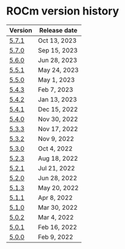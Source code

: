 # ROCm version history

| Version | Release date |
| ------- | ------------ |
| [5.7.1](https://rocm.docs.amd.com/en/docs-5.7.1/) | Oct 13, 2023 |
| [5.7.0](https://rocm.docs.amd.com/en/docs-5.7.0/) | Sep 15, 2023 |
| [5.6.0](https://rocm.docs.amd.com/en/docs-5.6.0/) | Jun 28, 2023 |
| [5.5.1](https://rocm.docs.amd.com/en/docs-5.5.1/) | May 24, 2023 |
| [5.5.0](https://rocm.docs.amd.com/en/docs-5.5.0/) | May 1, 2023 |
| [5.4.3](https://rocm.docs.amd.com/en/docs-5.4.3/) | Feb 7, 2023 |
| [5.4.2](https://rocm.docs.amd.com/en/docs-5.4.2/) | Jan 13, 2023 |
| [5.4.1](https://rocm.docs.amd.com/en/docs-5.4.1/) | Dec 15, 2022 |
| [5.4.0](https://rocm.docs.amd.com/en/docs-5.4.0/) | Nov 30, 2022 |
| [5.3.3](https://rocm.docs.amd.com/en/docs-5.3.3/) | Nov 17, 2022 |
| [5.3.2](https://rocm.docs.amd.com/en/docs-5.3.2/) | Nov 9, 2022 |
| [5.3.0](https://rocm.docs.amd.com/en/docs-5.3.0/) | Oct 4, 2022 |
| [5.2.3](https://rocm.docs.amd.com/en/docs-5.2.3/) | Aug 18, 2022 |
| [5.2.1](https://rocm.docs.amd.com/en/docs-5.2.1/) | Jul 21, 2022 |
| [5.2.0](https://rocm.docs.amd.com/en/docs-5.2.0/) | Jun 28, 2022 |
| [5.1.3](https://rocm.docs.amd.com/en/docs-5.1.3/) | May 20, 2022 |
| [5.1.1](https://rocm.docs.amd.com/en/docs-5.1.1/) | Apr 8, 2022 |
| [5.1.0](https://rocm.docs.amd.com/en/docs-5.1.0/) | Mar 30, 2022 |
| [5.0.2](https://rocm.docs.amd.com/en/docs-5.0.2/) | Mar 4, 2022 |
| [5.0.1](https://rocm.docs.amd.com/en/docs-5.0.1/) | Feb 16, 2022 |
| [5.0.0](https://rocm.docs.amd.com/en/docs-5.0.0/) | Feb 9, 2022 |
